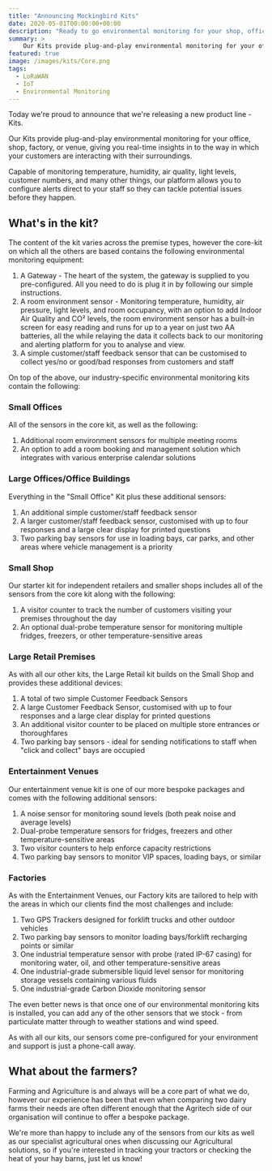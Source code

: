 ```yaml
--- 
title: "Announcing Mockingbird Kits"
date: 2020-05-01T00:00:00+00:00 
description: "Ready to go environmental monitoring for your shop, office, factory, or venue."
summary: >
    Our Kits provide plug-and-play environmental monitoring for your office, shop, factory, or venue, giving you real-time insights in to the way in which your customers are interacting with their surroundings.
featured: true
image: /images/kits/Core.png
tags:
  - LoRaWAN 
  - IoT
  - Environmental Monitoring
---
```

Today we're proud to announce that we're releasing a new product line - Kits.

Our Kits provide plug-and-play environmental monitoring for your office, shop, factory, or venue, giving you real-time insights in to the way in which your customers are interacting with their surroundings.

Capable of monitoring temperature, humidity, air quality, light levels, customer numbers, and many other things, our platform allows you to configure alerts direct to your staff so they can tackle potential issues before they happen.

## What's in the kit?

The content of the kit varies across the premise types, however the core-kit on which all the others are based contains the following environmental monitoring equipment:

1. A Gateway - The heart of the system, the gateway is supplied to you pre-configured.  All you need to do is plug it in by following our simple instructions.
2. A room environment sensor - Monitoring temperature, humidity, air pressure, light levels, and room occupancy, with an option to add Indoor Air Quality and CO² levels, the room environment sensor has a built-in screen for easy reading and runs for up to a year on just two AA batteries, all the while relaying the data it collects back to our monitoring and alerting platform for you to analyse and view. 
3. A simple customer/staff feedback sensor that can be customised to collect yes/no or good/bad responses from customers and staff

On top of the above, our industry-specific environmental monitoring kits contain the following:

### Small Offices

All of the sensors in the core kit, as well as the following:
1. Additional room environment sensors for multiple meeting rooms
2. An option to add a room booking and management solution which integrates with various enterprise calendar solutions

### Large Offices/Office Buildings

Everything in the "Small Office" Kit plus these additional sensors:

1. An additional simple customer/staff feedback sensor 
2. A larger customer/staff feedback sensor, customised with up to four responses and a large clear display for printed questions
3. Two parking bay sensors for use in loading bays, car parks, and other areas where vehicle management is a priority

### Small Shop

Our starter kit for independent retailers and smaller shops includes all of the sensors from the core kit along with the following:

1. A visitor counter to track the number of customers visiting your premises throughout the day
2. An optional dual-probe temperature sensor for monitoring multiple fridges, freezers, or other temperature-sensitive areas

### Large Retail Premises
As with all our other kits, the Large Retail kit builds on the Small Shop and provides these additional devices:

1. A total of two simple Customer Feedback Sensors
2. A large Customer Feedback Sensor, customised with up to four responses and a large clear display for printed questions
3. An additional visitor counter to be placed on multiple store entrances or thoroughfares
4. Two parking bay sensors - ideal for sending notifications to staff when "click and collect" bays are occupied

### Entertainment Venues

Our entertainment venue kit is one of our more bespoke packages and comes with the following additional sensors:

1. A noise sensor for monitoring sound levels (both peak noise and average levels)
2. Dual-probe temperature sensors for fridges, freezers and other temperature-sensitive areas
3. Two visitor counters to help enforce capacity restrictions
4. Two parking bay sensors to monitor VIP spaces, loading bays, or similar

### Factories

As with the Entertainment Venues, our Factory kits are tailored to help with the areas in which our clients find the most challenges and include:

1. Two GPS Trackers designed for forklift trucks and other outdoor vehicles
2. Two parking bay sensors to monitor loading bays/forklift recharging points or similar
3. One industrial temperature sensor with probe (rated IP-67 casing) for monitoring water, oil, and other temperature-sensitive areas
4. One industrial-grade submersible liquid level sensor for monitoring storage vessels containing various fluids
5. One industrial-grade Carbon Dioxide monitoring sensor

The even better news is that once one of our environmental monitoring kits is installed, you can add any of the other sensors that we stock - from particulate matter through to weather stations and wind speed.

As with all our kits, our sensors come pre-configured for your environment and support is just a phone-call away.

## What about the farmers?

Farming and Agriculture is and always will be a core part of what we do, however our experience has been that even when comparing two dairy farms their needs are often different enough that the Agritech side of our organisation will continue to offer a bespoke package.

We're more than happy to include any of the sensors from our kits as well as our specialist agricultural ones when discussing our Agricultural solutions, so if you're interested in tracking your tractors or checking the heat of your hay barns, just let us know!
